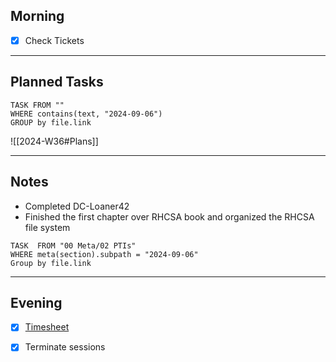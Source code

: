 ## Morning
- [x] Check Tickets

---
## Planned Tasks
~~~dataview
TASK FROM ""
WHERE contains(text, "2024-09-06")
GROUP by file.link
~~~
![[2024-W36#Plans]]

---
## Notes
- Completed DC-Loaner42 
- Finished the first chapter over RHCSA book and organized the RHCSA file system

~~~dataview
TASK  FROM "00 Meta/02 PTIs"
WHERE meta(section).subpath = "2024-09-06"
Group by file.link
~~~
---
## Evening
- [x] [Timesheet]()
- [x] Terminate sessions

